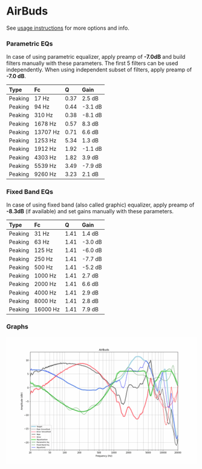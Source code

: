 # AirBuds
See [usage instructions](https://github.com/jaakkopasanen/AutoEq#usage) for more options and info.

### Parametric EQs
In case of using parametric equalizer, apply preamp of **-7.0dB** and build filters manually
with these parameters. The first 5 filters can be used independently.
When using independent subset of filters, apply preamp of **-7.0 dB**.

| Type    | Fc       |    Q | Gain    |
|:--------|:---------|:-----|:--------|
| Peaking | 17 Hz    | 0.37 | 2.5 dB  |
| Peaking | 94 Hz    | 0.44 | -3.1 dB |
| Peaking | 310 Hz   | 0.38 | -8.1 dB |
| Peaking | 1678 Hz  | 0.57 | 8.3 dB  |
| Peaking | 13707 Hz | 0.71 | 6.6 dB  |
| Peaking | 1253 Hz  | 5.34 | 1.3 dB  |
| Peaking | 1912 Hz  | 1.92 | -1.1 dB |
| Peaking | 4303 Hz  | 1.82 | 3.9 dB  |
| Peaking | 5539 Hz  | 3.49 | -7.9 dB |
| Peaking | 9260 Hz  | 3.23 | 2.1 dB  |

### Fixed Band EQs
In case of using fixed band (also called graphic) equalizer, apply preamp of **-8.3dB**
(if available) and set gains manually with these parameters.

| Type    | Fc       |    Q | Gain    |
|:--------|:---------|:-----|:--------|
| Peaking | 31 Hz    | 1.41 | 1.4 dB  |
| Peaking | 63 Hz    | 1.41 | -3.0 dB |
| Peaking | 125 Hz   | 1.41 | -6.0 dB |
| Peaking | 250 Hz   | 1.41 | -7.7 dB |
| Peaking | 500 Hz   | 1.41 | -5.2 dB |
| Peaking | 1000 Hz  | 1.41 | 2.7 dB  |
| Peaking | 2000 Hz  | 1.41 | 6.6 dB  |
| Peaking | 4000 Hz  | 1.41 | 2.9 dB  |
| Peaking | 8000 Hz  | 1.41 | 2.8 dB  |
| Peaking | 16000 Hz | 1.41 | 7.9 dB  |

### Graphs
![](./AirBuds.png)